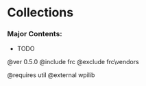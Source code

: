 # Collections

### Major Contents:
- TODO

@ver 0.5.0
@include frc
@exclude frc\vendors

@requires util
@external wpilib
